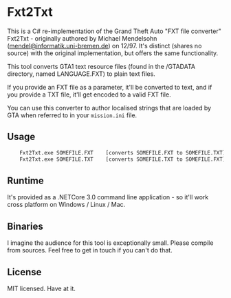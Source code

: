 # Fxt2Txt

This is a C# re-implementation of the Grand Theft Auto "FXT file converter" Fxt2Txt - originally authored by Michael Mendelsohn (mendel@informatik.uni-bremen.de) on 12/97.
It's distinct (shares no source) with the original implementation, but offers the same functionality.

This tool converts GTA1 text resource files (found in the /GTADATA directory, named LANGUAGE.FXT) to plain text files.

If you provide an FXT file as a parameter, it'll be converted to text, and if you provide a TXT file, it'll get encoded to a valid FXT file.

You can use this converter to author localised strings that are loaded by GTA when referred to in your `mission.ini` file.

## Usage

```bash
	Fxt2Txt.exe SOMEFILE.FXT 	[converts SOMEFILE.FXT to SOMEFILE.TXT]
	Fxt2Txt.exe SOMEFILE.TXT 	[converts SOMEFILE.TXT to SOMEFILE.FXT]
```

## Runtime

It's provided as a .NETCore 3.0 command line application - so it'll work cross platform on Windows / Linux / Mac.

## Binaries

I imagine the audience for this tool is exceptionally small. Please compile from sources.
Feel free to get in touch if you can't do that.

## License

MIT licensed. Have at it.